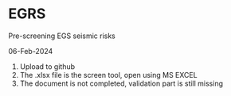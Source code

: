 # EGRS
Pre-screening EGS seismic risks

06-Feb-2024
  1. Upload to github 
  2. The .xlsx file is the screen tool, open using MS EXCEL
  3. The document is not completed, validation part is still missing
